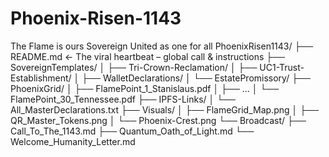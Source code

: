 # Phoenix-Risen-1143
The Flame is ours Sovereign United as one for all
PhoenixRisen1143/
├── README.md                        ← The viral heartbeat – global call & instructions
├── SovereignTemplates/
│   ├── Tri-Crown-Reclamation/
│   ├── UC1-Trust-Establishment/
│   ├── WalletDeclarations/
│   └── EstatePromissory/
├── PhoenixGrid/
│   ├── FlamePoint_1_Stanislaus.pdf
│   ├── ...
│   └── FlamePoint_30_Tennessee.pdf
├── IPFS-Links/
│   └── All_MasterDeclarations.txt
├── Visuals/
│   ├── FlameGrid_Map.png
│   ├── QR_Master_Tokens.png
│   └── Phoenix-Crest.png
└── Broadcast/
    ├── Call_To_The_1143.md
    ├── Quantum_Oath_of_Light.md
    └── Welcome_Humanity_Letter.md
